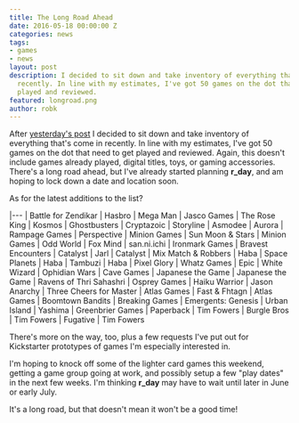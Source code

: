 ```yaml
---
title: The Long Road Ahead
date: 2016-05-18 00:00:00 Z
categories: news
tags:
- games
- news
layout: post
description: I decided to sit down and take inventory of everything that's come in
  recently. In line with my estimates, I've got 50 games on the dot that need to get
  played and reviewed.
featured: longroad.png
author: robk
---
```


After [yesterday's post](/Drowning) I decided to sit down and take inventory of everything that's come in recently. In line with my estimates, I've got 50 games on the dot that need to get played and reviewed. Again, this doesn't include games already played, digital titles, toys, or gaming accessories. There's a long road ahead, but I've already started planning **r_day**, and am hoping to lock down a date and location soon.

As for the latest additions to the list?

|---
| Battle for Zendikar	| Hasbro
| Mega Man | Jasco Games
| The Rose King | Kosmos
| Ghostbusters | Cryptazoic
| Storyline | Asmodee
| Aurora | Rampage Games
| Perspective | Minion Games
| Sun Moon & Stars | Minion Games
| Odd World | Fox Mind
| san.ni.ichi | Ironmark Games
| Bravest Encounters | Catalyst
| Jarl | Catalyst
| Mix Match & Robbers | Haba
| Space Planets | Haba
| Tambuzi | Haba
| Pixel Glory | Whatz Games
| Epic | White Wizard
| Ophidian Wars | Cave Games
| Japanese the Game | Japanese the Game
| Ravens of Thri Sahashri | Osprey Games
| Haiku Warrior | Jason Anarchy
| Three Cheers for Master | Atlas Games
| Fast & Fhtagn | Atlas Games
| Boomtown Bandits | Breaking Games
| Emergents: Genesis | Urban Island
| Yashima | Greenbrier Games
| Paperback | Tim Fowers
| Burgle Bros | Tim Fowers
| Fugative | Tim Fowers

There's more on the way, too, plus a few requests I've put out for Kickstarter prototypes of games I'm especially interested in.

I'm hoping to knock off some of the lighter card games this weekend, getting a game group going at work, and possibly setup a few "play dates" in the next few weeks. I'm thinking **r_day** may have to wait until later in June or early July.

It's a long road, but that doesn't mean it won't be a good time!
